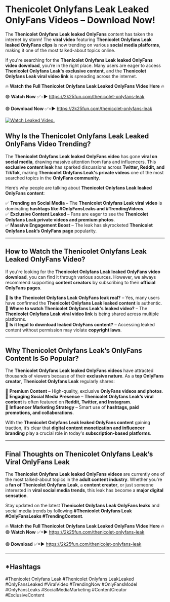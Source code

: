 # Thenicolet Onlyfans Leak Leaked OnlyFans Videos – Download Now!

The **Thenicolet Onlyfans Leak leaked OnlyFans** content has taken the internet by storm! The **viral video** featuring **Thenicolet Onlyfans Leak leaked OnlyFans clips** is now trending on various **social media platforms**, making it one of the most talked-about topics online.  

If you're searching for the **Thenicolet Onlyfans Leak leaked OnlyFans video download**, you’re in the right place. Many users are eager to access **Thenicolet Onlyfans Leak's exclusive content**, and the **Thenicolet Onlyfans Leak viral video link** is spreading across the internet.  

🔥 **Watch the Full Thenicolet Onlyfans Leak Leaked OnlyFans Video Here** 🔥  

🟢 **Watch Now** ✅=► https://2k25fun.com/thenicolet-onlyfans-leak

🟢 **Download Now** ✅=► https://2k25fun.com/thenicolet-onlyfans-leak

[![Watch Leaked Video.](https://miro.medium.com/v2/resize:fit:828/format:webp/1*cilzJN44JGOrTw9NJCrNHA.gif "Watch Leaked Video")](https://2k25fun.com/thenicolet-onlyfans-leak)

## **Why Is the Thenicolet Onlyfans Leak Leaked OnlyFans Video Trending?**  

The **Thenicolet Onlyfans Leak leaked OnlyFans video** has gone **viral on social media**, drawing massive attention from fans and influencers. This **exclusive content leak** has sparked discussions across **Twitter, Reddit, and TikTok**, making **Thenicolet Onlyfans Leak's private videos** one of the most searched topics in the **OnlyFans community**.  

Here’s why people are talking about **Thenicolet Onlyfans Leak leaked OnlyFans content**:  

✅ **Trending on Social Media** – The **Thenicolet Onlyfans Leak viral video** is dominating **hashtags like #OnlyFansLeaks and #TrendingVideos**.  
✅ **Exclusive Content Leaked** – Fans are eager to see the **Thenicolet Onlyfans Leak private videos and premium photos**.  
✅ **Massive Engagement Boost** – The leak has skyrocketed **Thenicolet Onlyfans Leak’s OnlyFans page** popularity.  

---

## **How to Watch the Thenicolet Onlyfans Leak Leaked OnlyFans Video?**  

If you're looking for the **Thenicolet Onlyfans Leak leaked OnlyFans video download**, you can find it through various sources. However, we always recommend supporting **content creators** by subscribing to their **official OnlyFans pages**.  

🔹 **Is the Thenicolet Onlyfans Leak OnlyFans leak real?** – Yes, many users have confirmed the **Thenicolet Onlyfans Leak leaked content** is authentic.  
🔹 **Where to watch Thenicolet Onlyfans Leak's leaked video?** – The **Thenicolet Onlyfans Leak viral video link** is being shared across multiple platforms.  
🔹 **Is it legal to download leaked OnlyFans content?** – Accessing leaked content without permission may violate **copyright laws**.  

---

## **Why Thenicolet Onlyfans Leak’s OnlyFans Content Is So Popular?**  

The **Thenicolet Onlyfans Leak leaked OnlyFans videos** have attracted thousands of viewers because of their **exclusive nature**. As a **top OnlyFans creator**, **Thenicolet Onlyfans Leak** regularly shares:  

📌 **Premium Content** – High-quality, exclusive **OnlyFans videos and photos**.  
📌 **Engaging Social Media Presence** – **Thenicolet Onlyfans Leak’s viral content** is often featured on **Reddit, Twitter, and Instagram**.  
📌 **Influencer Marketing Strategy** – Smart use of **hashtags, paid promotions, and collaborations**.  

With the **Thenicolet Onlyfans Leak leaked OnlyFans content** gaining traction, it’s clear that **digital content monetization and influencer branding** play a crucial role in today's **subscription-based platforms**.  

---

## **Final Thoughts on Thenicolet Onlyfans Leak’s Viral OnlyFans Leak**  

The **Thenicolet Onlyfans Leak leaked OnlyFans videos** are currently one of the most talked-about topics in the **adult content industry**. Whether you're a **fan of Thenicolet Onlyfans Leak**, a **content creator**, or just someone interested in **viral social media trends**, this leak has become a **major digital sensation**.  

Stay updated on the latest **Thenicolet Onlyfans Leak OnlyFans leaks** and social media trends by following **#Thenicolet Onlyfans Leak #OnlyFansLeaks #TrendingContent**.  

🔥 **Watch the Full Thenicolet Onlyfans Leak Leaked OnlyFans Video Here** 🔥  
🟢 **Watch Now** ✅=► https://2k25fun.com/thenicolet-onlyfans-leak

🟢 **Download** ✅=► https://2k25fun.com/thenicolet-onlyfans-leak

---

## *Hashtags
#Thenicolet Onlyfans Leak #Thenicolet Onlyfans LeakLeaked #OnlyFansLeaked #ViralVideo #TrendingNow #OnlyFansModel #OnlyFansLeaks #SocialMediaMarketing #ContentCreator #ExclusiveContent  